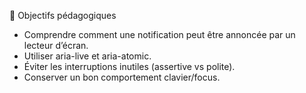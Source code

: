 🎯 Objectifs pédagogiques

- Comprendre comment une notification peut être annoncée par un lecteur d’écran.
- Utiliser aria-live et aria-atomic.
- Éviter les interruptions inutiles (assertive vs polite).
- Conserver un bon comportement clavier/focus.